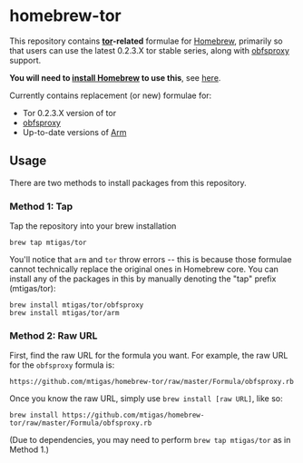 # homebrew-tor

This repository contains **[tor][tor]-related** formulae for [Homebrew][brew],
primarily so that users can use the latest 0.2.3.X tor stable series, along with
[obfsproxy][obfsproxy] support.

**You will need to [install Homebrew][brew_install] to use this**, see [here][brew_install].

Currently contains replacement (or new) formulae for:

* Tor 0.2.3.X version of tor
* [obfsproxy][obfsproxy]
* Up-to-date versions of [Arm][arm]

[tor]: https://www.torproject.org/
[brew]: http://mxcl.github.com/homebrew/
[brew_install]: https://github.com/mxcl/homebrew/wiki/installation
[obfsproxy]: https://www.torproject.org/projects/obfsproxy.html.en
[arm]: http://www.atagar.com/arm/

## Usage

There are two methods to install packages from this repository.

### Method 1: Tap

Tap the repository into your brew installation

    brew tap mtigas/tor

You'll notice that `arm` and `tor` throw errors -- this is because those formulae
cannot technically replace the original ones in Homebrew core. You can install
any of the packages in this by manually denoting the "tap" prefix (mtigas/tor):

	brew install mtigas/tor/obfsproxy
	brew install mtigas/tor/arm

### Method 2: Raw URL

First, find the raw URL for the formula you want. For example, the raw URL for
the `obfsproxy` formula is:

    https://github.com/mtigas/homebrew-tor/raw/master/Formula/obfsproxy.rb

Once you know the raw URL, simply use `brew install [raw URL]`, like so:

    brew install https://github.com/mtigas/homebrew-tor/raw/master/Formula/obfsproxy.rb

(Due to dependencies, you may need to perform `brew tap mtigas/tor` as in Method 1.)
